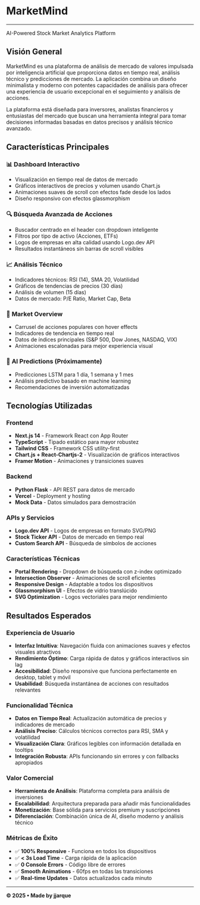 # MarketMind
***
AI-Powered Stock Market Analytics Platform

## Visión General

MarketMind es una plataforma de análisis de mercado de valores impulsada por inteligencia artificial que proporciona datos en tiempo real, análisis técnico y predicciones de mercado. La aplicación combina un diseño minimalista y moderno con potentes capacidades de análisis para ofrecer una experiencia de usuario excepcional en el seguimiento y análisis de acciones.

La plataforma está diseñada para inversores, analistas financieros y entusiastas del mercado que buscan una herramienta integral para tomar decisiones informadas basadas en datos precisos y análisis técnico avanzado.

## Características Principales

### 📊 **Dashboard Interactivo**
- Visualización en tiempo real de datos de mercado
- Gráficos interactivos de precios y volumen usando Chart.js
- Animaciones suaves de scroll con efectos fade desde los lados
- Diseño responsivo con efectos glassmorphism

### 🔍 **Búsqueda Avanzada de Acciones**
- Buscador centrado en el header con dropdown inteligente
- Filtros por tipo de activo (Acciones, ETFs)
- Logos de empresas en alta calidad usando Logo.dev API
- Resultados instantáneos sin barras de scroll visibles

### 📈 **Análisis Técnico**
- Indicadores técnicos: RSI (14), SMA 20, Volatilidad
- Gráficos de tendencias de precios (30 días)
- Análisis de volumen (15 días)
- Datos de mercado: P/E Ratio, Market Cap, Beta

### 🎯 **Market Overview**
- Carrusel de acciones populares con hover effects
- Indicadores de tendencia en tiempo real
- Datos de índices principales (S&P 500, Dow Jones, NASDAQ, VIX)
- Animaciones escalonadas para mejor experiencia visual

### 🤖 **AI Predictions (Próximamente)**
- Predicciones LSTM para 1 día, 1 semana y 1 mes
- Análisis predictivo basado en machine learning
- Recomendaciones de inversión automatizadas

## Tecnologías Utilizadas

### **Frontend**
- **Next.js 14** - Framework React con App Router
- **TypeScript** - Tipado estático para mayor robustez
- **Tailwind CSS** - Framework CSS utility-first
- **Chart.js + React-Chartjs-2** - Visualización de gráficos interactivos
- **Framer Motion** - Animaciones y transiciones suaves

### **Backend**
- **Python Flask** - API REST para datos de mercado
- **Vercel** - Deployment y hosting
- **Mock Data** - Datos simulados para demostración

### **APIs y Servicios**
- **Logo.dev API** - Logos de empresas en formato SVG/PNG
- **Stock Ticker API** - Datos de mercado en tiempo real
- **Custom Search API** - Búsqueda de símbolos de acciones

### **Características Técnicas**
- **Portal Rendering** - Dropdown de búsqueda con z-index optimizado
- **Intersection Observer** - Animaciones de scroll eficientes
- **Responsive Design** - Adaptable a todos los dispositivos
- **Glassmorphism UI** - Efectos de vidrio translúcido
- **SVG Optimization** - Logos vectoriales para mejor rendimiento


## Resultados Esperados

### **Experiencia de Usuario**
- **Interfaz Intuitiva**: Navegación fluida con animaciones suaves y efectos visuales atractivos
- **Rendimiento Óptimo**: Carga rápida de datos y gráficos interactivos sin lag
- **Accesibilidad**: Diseño responsive que funciona perfectamente en desktop, tablet y móvil
- **Usabilidad**: Búsqueda instantánea de acciones con resultados relevantes

### **Funcionalidad Técnica**
- **Datos en Tiempo Real**: Actualización automática de precios y indicadores de mercado
- **Análisis Preciso**: Cálculos técnicos correctos para RSI, SMA y volatilidad
- **Visualización Clara**: Gráficos legibles con información detallada en tooltips
- **Integración Robusta**: APIs funcionando sin errores y con fallbacks apropiados

### **Valor Comercial**
- **Herramienta de Análisis**: Plataforma completa para análisis de inversiones
- **Escalabilidad**: Arquitectura preparada para añadir más funcionalidades
- **Monetización**: Base sólida para servicios premium y suscripciones
- **Diferenciación**: Combinación única de AI, diseño moderno y análisis técnico

### **Métricas de Éxito**
- ✅ **100% Responsive** - Funciona en todos los dispositivos
- ✅ **< 3s Load Time** - Carga rápida de la aplicación
- ✅ **0 Console Errors** - Código libre de errores
- ✅ **Smooth Animations** - 60fps en todas las transiciones
- ✅ **Real-time Updates** - Datos actualizados cada minuto

---

**© 2025 • Made by jjarque**